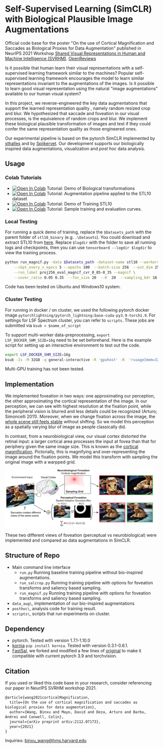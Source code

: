 # Self-Supervised Learning (SimCLR) with Biological Plausible Image Augmentations

Official code base for the poster "On the use of Cortical Magnification and Saccades as Biological Proxies for Data Augmentation" published in NeurIPS 2021 Workshop [Shared Visual Representations in Human and Machine Intelligence (SVRHM)](https://www.svrhm.com/). [OpenReviews](https://openreview.net/forum?id=Rpazl253IHb)

Is it possible that human learn their visual representations with a self-supervised learning framework similar to the machines? Popular self-supervised learning framework encourages the model to learn similar representations invariant to the augmentations of the images. Is it possible to learn good visual representation using the natural "image augmentations" available to our human visual system? 

In this project, we reverse-engineered the key data augmentations that support the learned representation quality , namely random resized crop and blur. We hypothesized that saccade and foveation in our visual processes, is the equivalence of random crops and blur. We implement these biological plausible transformation of images and test if they could confer the same representation quality as those engineered ones. 

Our experimental pipeline is based on the pytorch SimCLR implemented by [sthalles](https://github.com/sthalles/SimCLR) and by [Spijkervet](https://github.com/Spijkervet/SimCLR). Our development supports our biologically inspired data augmentations, visualization and *post hoc* data analysis. 

## Usage

### Colab Tutorials
* [![Open In Colab](https://colab.research.google.com/assets/colab-badge.svg)](https://colab.research.google.com/drive/1NhZ2Kkw3spR8ki9f8ETFbX2pk-032YLV?usp=sharing) 
 Tutorial: Demo of Biological transformations 
* [![Open In Colab](https://colab.research.google.com/assets/colab-badge.svg)](https://colab.research.google.com/drive/1CCrjveyhGAJu5V_RiOmBHpaoDZihBjjj?usp=sharing)
 Tutorial: Augmentation pipeline applied to the STL10 dataset
* [![Open In Colab](https://colab.research.google.com/assets/colab-badge.svg)](https://colab.research.google.com/drive/1F_qjhx0OdDzfAkuWi178E5De_fEP7OC6?usp=sharing)
 Tutorial: Demo of Training STL10 
* [![Open In Colab](https://colab.research.google.com/assets/colab-badge.svg)](https://colab.research.google.com/drive/18V0f81Sm8H4uruP1SGhiV3eiHF1Io1k7?usp=sharing)
 Tutorial: Sample training and evaluation curves.

### Local Testing
For running a quick demo of training, replace the `$Datasets_path` with the parent folder of `stl10_binary` (e.g. `.\Datasets`). You could download and extract STL10 from [here](https://cs.stanford.edu/~acoates/stl10/). Replace `$logdir` with the folder to save all running logs and checkpoints, then you can use `tensorboard --logdir $logdir` to view the training process.
```bash
python run_magnif.py -data $Datasets_path -dataset-name stl10 --workers 16 --log_root $logdir\
	--ckpt_every_n_epocs 5 --epochs 100  --batch-size 256  --out_dim 256  \
	--run_label proj256_eval_magnif_cvr_0_05-0_35 --magnif \
	--cover_ratio 0.05 0.35  --fov_size 20  --K  20  --sampling_bdr 16 
```
Code has been tested on Ubuntu and Windows10 system. 

### Cluster Testing
For running in docker / on cluster, we used the following pytorch docker image `pytorchlightning/pytorch_lightning:base-cuda-py3.9-torch1.9`. For settings for LSF Spectrum cluster, you can refer to `scripts`. These jobs are submitted via `bsub < $name_of_script`

To support multi-worker data-preprocessing, `export LSF_DOCKER_SHM_SIZE=16g` need to be set beforehand. Here is the example script for setting up an interactive environment to test out the code. 
```bash
export LSF_DOCKER_SHM_SIZE=16g 
bsub -Is -M 32GB -q general-interactive -R 'gpuhost' -R  'rusage[mem=32GB]'  -gpu "num=1:gmodel=TeslaV100_SXM2_32GB" -a 'docker(pytorchlightning/pytorch_lightning:base-cuda-py3.9-torch1.9)' /bin/bash
```

Multi-GPU training has not been tested.


## Implementation
We implemented foveation in two ways: one approximating our perception, the other approximating the cortical representation of the image. In our perception, we can see with highest resolution at the fixation point, while the peripheral vision is blurred and less details could be recognized (Arturo; Simoncelli 2011). Moreover, when we change fixation across the image, the [whole scene still feels stable](https://www.sciencedirect.com/science/article/pii/S0042698908001727) without shifting. So we model this perception as a spatially varying blur of image as people classically did. 

In contrast, from a neurobiological view, our visual cortex distorted the retinal input: a larger cortical area processes the input at fovea than that for periphery given the same image size. This is known as the [cortical magnification](https://en.wikipedia.org/wiki/Cortical_magnification). Pictorially, this is magnifying and over-representing the image around the fixation points. We model this transform with sampling the original image with a warpped grid.

![](media/Figure1_Method_Schematic-01.png)

These two different views of foveation (perceptual vs neurobiological) were implemented and compared as data augmentations in SimCLR. 


## Structure of Repo
* Main command line interface
	* `run.py` Running baseline training pipeline without bio-inspired augmentations. 
	* `run_salcrop.py` Running training pipeline with options for foveation transforms and saliency based sampling. 
	* `run_magnif.py` Running training pipeline with options for foveation transforms and saliency based sampling. 
* `data_aug\`, implementation of our bio-inspired augmentations
* `posthoc\`, analysis code for training result. 
* `scripts\`, scripts that run experiments on cluster. 


## Dependency
* pytorch. Tested with version 1.7.1-1.10.0
* [kornia](https://kornia.readthedocs.io/en/latest/get-started/installation.html) `pip install kornia`. Tested with version 0.3.1-0.6.1. 
* [FastSal](https://github.com/Animadversio/FastSal), we forked and modified a few lines of [original](https://github.com/feiyanhu/FastSal) to make it compatible with current pytorch 3.9 and torchvision. 


## Citation
If you used or liked this code base in your research, consider referencing our paper in NeurIPS SVRHM workshop 2021. 
```
@article{wang2021corticalMagnification,
  title={On the use of cortical magnification and saccades as biological proxies for data augmentation},
  author={Wang, Binxu and Mayo, David and Deza, Arturo and Barbu, Andrei and Conwell, Colin},
  journal={arXiv preprint arXiv:2112.07173},
  year={2021}
}
```

Inquiries: binxu_wang@hms.harvard.edu
